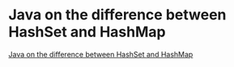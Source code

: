 # Java on the difference between HashSet and HashMap
[Java on the difference between HashSet and HashMap](https://aiwithcloud.com/2022/09/16/java_on_the_difference_between_hashset_and_hashmap/)